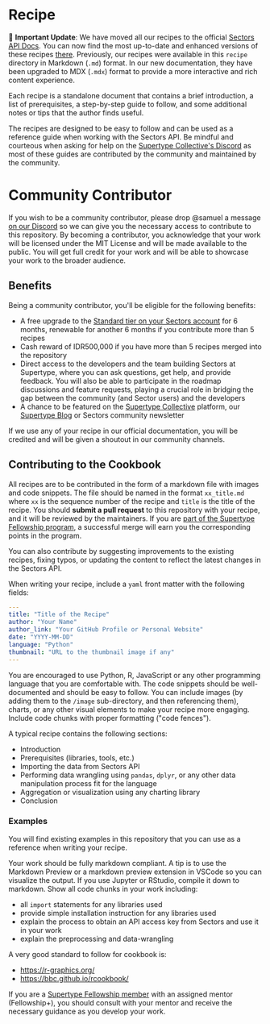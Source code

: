 # Recipe

🚨 **Important Update**: We have moved all our recipes to the official [Sectors API Docs](https://github.com/supertypeai/sectors_api_docs). You can now find the most up-to-date and enhanced versions of these recipes [there](https://github.com/supertypeai/sectors_api_docs/recipes). Previously, our recipes were available in this `recipe` directory in Markdown (`.md`) format. In our new documentation, they have been upgraded to MDX (`.mdx`) format to provide a more interactive and rich content experience. 

Each recipe is a standalone document that contains a brief introduction, a list of prerequisites, a step-by-step guide to follow, and some additional notes or tips that the author finds useful.

The recipes are designed to be easy to follow and can be used as a reference guide when working with the Sectors API. Be mindful and courteous when asking for help on the [Supertype Collective's Discord](https://discord.gg/TAnZMmNS4X) as most of these guides are contributed by the community and maintained by the community.

# Community Contributor
If you wish to be a community contributor, please drop @samuel a message [on our Discord](https://discord.gg/TAnZMmNS4X) so we can give you the necessary access to contribute to this repository. By becoming a contributor, you acknowledge that your work will be licensed under the MIT License and will be made available to the public. You will get full credit for your work and will be able to showcase your work to the broader audience. 

## Benefits
Being a community contributor, you'll be eligible for the following benefits:
- A free upgrade to the [Standard tier on your Sectors account](https://sectors.app/pricing) for 6 months, renewable for another 6 months if you contribute more than 5 recipes  
- Cash reward of IDR500,000 if you have more than 5 recipes merged into the repository
- Direct access to the developers and the team building Sectors at Supertype, where you can ask questions, get help, and provide feedback. You will also be able to participate in the roadmap discussions and feature requests, playing a crucial role in bridging the gap between the community (and Sector users) and the developers    
- A chance to be featured on the [Supertype Collective](https://collective.supertype.ai) platform, our [Supertype Blog](https://supertype.ai/notes) or Sectors community newsletter  

If we use any of your recipe in our official documentation, you will be credited and will be given a shoutout in our community channels.

## Contributing to the Cookbook
All recipes are to be contributed in the form of a markdown file with images and code snippets. The file should be named in the format `xx_title.md` where `xx` is the sequence number of the recipe and `title` is the title of the recipe. You should **submit a pull request** to this repository with your recipe, and it will be reviewed by the maintainers. If you are [part of the Supertype Fellowship program](https://fellowship.supertype.ai), a successful merge will earn you the corresponding points in the program.

You can also contribute by suggesting improvements to the existing recipes, fixing typos, or updating the content to reflect the latest changes in the Sectors API.

When writing your recipe, include a `yaml` front matter with the following fields:
```yaml
---
title: "Title of the Recipe"
author: "Your Name"
author_link: "Your GitHub Profile or Personal Website"
date: "YYYY-MM-DD"
language: "Python"
thumbnail: "URL to the thumbnail image if any"
---
```

You are encouraged to use Python, R, JavaScript or any other programming language that you are comfortable with. The code snippets should be well-documented and should be easy to follow. You can include images (by adding them to the `/image` sub-directory, and then referencing them), charts, or any other visual elements to make your recipe more engaging. Include code chunks with proper formatting ("code fences"). 

A typical recipe contains the following sections:
- Introduction
- Prerequisites (libraries, tools, etc.)
- Importing the data from Sectors API 
- Performing data wrangling using `pandas`, `dplyr`, or any other data manipulation process fit for the language
- Aggregation or visualization using any charting library
- Conclusion

### Examples 
You will find existing examples in this repository that you can use as a reference when writing your recipe.

Your work should be fully markdown compliant. A tip is to use the Markdown Preview or a markdown preview extension in VSCode so you can visualize the output. If you use Jupyter or RStudio, compile it down to markdown. Show all code chunks in your work including:
- all `import` statements for any libraries used
- provide simple installation instruction for any libraries used
- explain the process to obtain an API access key from Sectors and use it in your work
- explain the preprocessing and data-wrangling

A very good standard to follow for cookbook is:
- https://r-graphics.org/
- https://bbc.github.io/rcookbook/

If you are a [Supertype Fellowship member](https://fellowship.supertype.ai) with an assigned mentor (Fellowship+), you should consult with your mentor and receive the necessary guidance as you develop your work.

